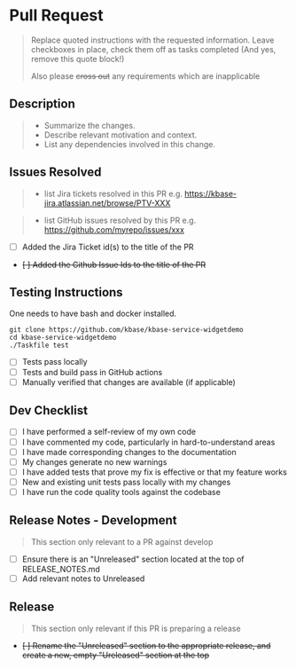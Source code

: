 # Pull Request

> Replace quoted instructions with the requested information.
> Leave checkboxes in place, check them off as tasks completed
> (And yes, remove this quote block!)
> 
> Also please ~~cross out~~ any requirements which are inapplicable

## Description

> * Summarize the changes.
> * Describe relevant motivation and context.
> * List any dependencies involved in this change.

## Issues Resolved

> * list Jira tickets resolved in this PR
>   e.g.  https://kbase-jira.atlassian.net/browse/PTV-XXX

> * list GitHub issues resolved by this PR
>   e.g. https://github.com/myrepo/issues/xxx

* [ ] Added the Jira Ticket id(s) to the title of the PR
* ~~[ ] Added the Github Issue Ids to the title of the PR~~


## Testing Instructions

One needs to have bash and docker installed.

```
git clone https://github.com/kbase/kbase-service-widgetdemo
cd kbase-service-widgetdemo
./Taskfile test
```
  
* [ ] Tests pass locally
* [ ] Tests and build pass in GitHub actions
* [ ] Manually verified that changes are available (if applicable)

## Dev Checklist

* [ ] I have performed a self-review of my own code
* [ ] I have commented my code, particularly in hard-to-understand areas
* [ ] I have made corresponding changes to the documentation
* [ ] My changes generate no new warnings
* [ ] I have added tests that prove my fix is effective or that my feature works
* [ ] New and existing unit tests pass locally with my changes
* [ ] I have run the code quality tools against the codebase

## Release Notes - Development

> This section only relevant to a PR against develop

* [ ] Ensure there is an "Unreleased" section located at the top of RELEASE_NOTES.md
* [ ] Add relevant notes to Unreleased

## Release

> This section only relevant if this PR is preparing a release

* ~~[ ] Rename the "Unreleased" section to the appropriate release, and create a new, empty "Ureleased" section at the top~~
